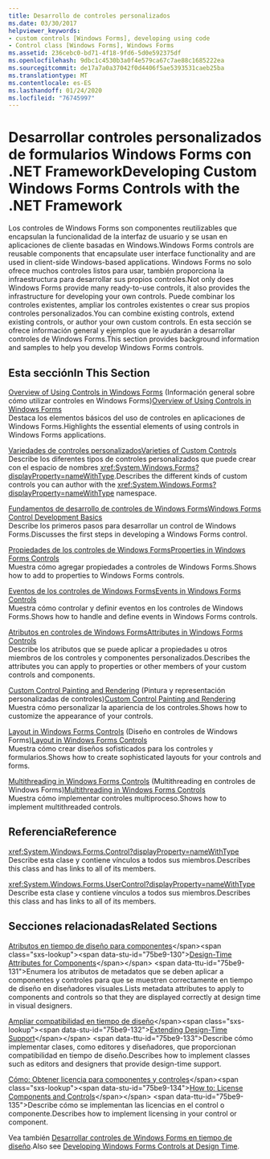 ```yaml
---
title: Desarrollo de controles personalizados
ms.date: 03/30/2017
helpviewer_keywords:
- custom controls [Windows Forms], developing using code
- Control class [Windows Forms], Windows Forms
ms.assetid: 236cebc0-bd71-4f18-9fd6-5d0e592375df
ms.openlocfilehash: 9dbc1c4530b3a0f4e579ca67c7ae88c1685222ea
ms.sourcegitcommit: de17a7a0a37042f0d4406f5ae5393531caeb25ba
ms.translationtype: MT
ms.contentlocale: es-ES
ms.lasthandoff: 01/24/2020
ms.locfileid: "76745997"
---
```

# <a name="developing-custom-windows-forms-controls-with-the-net-framework"></a><span data-ttu-id="75be9-102">Desarrollar controles personalizados de formularios Windows Forms con .NET Framework</span><span class="sxs-lookup"><span data-stu-id="75be9-102">Developing Custom Windows Forms Controls with the .NET Framework</span></span>
<span data-ttu-id="75be9-103">Los controles de Windows Forms son componentes reutilizables que encapsulan la funcionalidad de la interfaz de usuario y se usan en aplicaciones de cliente basadas en Windows.</span><span class="sxs-lookup"><span data-stu-id="75be9-103">Windows Forms controls are reusable components that encapsulate user interface functionality and are used in client-side Windows-based applications.</span></span> <span data-ttu-id="75be9-104">Windows Forms no solo ofrece muchos controles listos para usar, también proporciona la infraestructura para desarrollar sus propios controles.</span><span class="sxs-lookup"><span data-stu-id="75be9-104">Not only does Windows Forms provide many ready-to-use controls, it also provides the infrastructure for developing your own controls.</span></span> <span data-ttu-id="75be9-105">Puede combinar los controles existentes, ampliar los controles existentes o crear sus propios controles personalizados.</span><span class="sxs-lookup"><span data-stu-id="75be9-105">You can combine existing controls, extend existing controls, or author your own custom controls.</span></span> <span data-ttu-id="75be9-106">En esta sección se ofrece información general y ejemplos que le ayudarán a desarrollar controles de Windows Forms.</span><span class="sxs-lookup"><span data-stu-id="75be9-106">This section provides background information and samples to help you develop Windows Forms controls.</span></span>  
  
## <a name="in-this-section"></a><span data-ttu-id="75be9-107">Esta sección</span><span class="sxs-lookup"><span data-stu-id="75be9-107">In This Section</span></span>  
 <span data-ttu-id="75be9-108">[Overview of Using Controls in Windows Forms](overview-of-using-controls-in-windows-forms.md) (Información general sobre cómo utilizar controles en Windows Forms)</span><span class="sxs-lookup"><span data-stu-id="75be9-108">[Overview of Using Controls in Windows Forms](overview-of-using-controls-in-windows-forms.md)</span></span>  
 <span data-ttu-id="75be9-109">Destaca los elementos básicos del uso de controles en aplicaciones de Windows Forms.</span><span class="sxs-lookup"><span data-stu-id="75be9-109">Highlights the essential elements of using controls in Windows Forms applications.</span></span>  
  
 [<span data-ttu-id="75be9-110">Variedades de controles personalizados</span><span class="sxs-lookup"><span data-stu-id="75be9-110">Varieties of Custom Controls</span></span>](varieties-of-custom-controls.md)  
 <span data-ttu-id="75be9-111">Describe los diferentes tipos de controles personalizados que puede crear con el espacio de nombres <xref:System.Windows.Forms?displayProperty=nameWithType>.</span><span class="sxs-lookup"><span data-stu-id="75be9-111">Describes the different kinds of custom controls you can author with the <xref:System.Windows.Forms?displayProperty=nameWithType> namespace.</span></span>  
  
 [<span data-ttu-id="75be9-112">Fundamentos de desarrollo de controles de Windows Forms</span><span class="sxs-lookup"><span data-stu-id="75be9-112">Windows Forms Control Development Basics</span></span>](windows-forms-control-development-basics.md)  
 <span data-ttu-id="75be9-113">Describe los primeros pasos para desarrollar un control de Windows Forms.</span><span class="sxs-lookup"><span data-stu-id="75be9-113">Discusses the first steps in developing a Windows Forms control.</span></span>  
  
 [<span data-ttu-id="75be9-114">Propiedades de los controles de Windows Forms</span><span class="sxs-lookup"><span data-stu-id="75be9-114">Properties in Windows Forms Controls</span></span>](properties-in-windows-forms-controls.md)  
 <span data-ttu-id="75be9-115">Muestra cómo agregar propiedades a controles de Windows Forms.</span><span class="sxs-lookup"><span data-stu-id="75be9-115">Shows how to add to properties to Windows Forms controls.</span></span>  
  
 [<span data-ttu-id="75be9-116">Eventos de los controles de Windows Forms</span><span class="sxs-lookup"><span data-stu-id="75be9-116">Events in Windows Forms Controls</span></span>](events-in-windows-forms-controls.md)  
 <span data-ttu-id="75be9-117">Muestra cómo controlar y definir eventos en los controles de Windows Forms.</span><span class="sxs-lookup"><span data-stu-id="75be9-117">Shows how to handle and define events in Windows Forms controls.</span></span>  
  
 [<span data-ttu-id="75be9-118">Atributos en controles de Windows Forms</span><span class="sxs-lookup"><span data-stu-id="75be9-118">Attributes in Windows Forms Controls</span></span>](attributes-in-windows-forms-controls.md)  
 <span data-ttu-id="75be9-119">Describe los atributos que se puede aplicar a propiedades u otros miembros de los controles y componentes personalizados.</span><span class="sxs-lookup"><span data-stu-id="75be9-119">Describes the attributes you can apply to properties or other members of your custom controls and components.</span></span>  
  
 <span data-ttu-id="75be9-120">[Custom Control Painting and Rendering](custom-control-painting-and-rendering.md) (Pintura y representación personalizadas de controles)</span><span class="sxs-lookup"><span data-stu-id="75be9-120">[Custom Control Painting and Rendering](custom-control-painting-and-rendering.md)</span></span>  
 <span data-ttu-id="75be9-121">Muestra cómo personalizar la apariencia de los controles.</span><span class="sxs-lookup"><span data-stu-id="75be9-121">Shows how to customize the appearance of your controls.</span></span>  
  
 <span data-ttu-id="75be9-122">[Layout in Windows Forms Controls](layout-in-windows-forms-controls.md) (Diseño en controles de Windows Forms)</span><span class="sxs-lookup"><span data-stu-id="75be9-122">[Layout in Windows Forms Controls](layout-in-windows-forms-controls.md)</span></span>  
 <span data-ttu-id="75be9-123">Muestra cómo crear diseños sofisticados para los controles y formularios.</span><span class="sxs-lookup"><span data-stu-id="75be9-123">Shows how to create sophisticated layouts for your controls and forms.</span></span>  
  
 <span data-ttu-id="75be9-124">[Multithreading in Windows Forms Controls](multithreading-in-windows-forms-controls.md) (Multithreading en controles de Windows Forms)</span><span class="sxs-lookup"><span data-stu-id="75be9-124">[Multithreading in Windows Forms Controls](multithreading-in-windows-forms-controls.md)</span></span>  
 <span data-ttu-id="75be9-125">Muestra cómo implementar controles multiproceso.</span><span class="sxs-lookup"><span data-stu-id="75be9-125">Shows how to implement multithreaded controls.</span></span>  
  
## <a name="reference"></a><span data-ttu-id="75be9-126">Referencia</span><span class="sxs-lookup"><span data-stu-id="75be9-126">Reference</span></span>  
 <xref:System.Windows.Forms.Control?displayProperty=nameWithType>  
 <span data-ttu-id="75be9-127">Describe esta clase y contiene vínculos a todos sus miembros.</span><span class="sxs-lookup"><span data-stu-id="75be9-127">Describes this class and has links to all of its members.</span></span>  
  
 <xref:System.Windows.Forms.UserControl?displayProperty=nameWithType>  
 <span data-ttu-id="75be9-128">Describe esta clase y contiene vínculos a todos sus miembros.</span><span class="sxs-lookup"><span data-stu-id="75be9-128">Describes this class and has links to all of its members.</span></span>  
  
## <a name="related-sections"></a><span data-ttu-id="75be9-129">Secciones relacionadas</span><span class="sxs-lookup"><span data-stu-id="75be9-129">Related Sections</span></span>  
 <span data-ttu-id="75be9-130">[Atributos en tiempo de diseño para componentes](https://docs.microsoft.com/previous-versions/visualstudio/visual-studio-2013/tk67c2t8(v=vs.120))</span><span class="sxs-lookup"><span data-stu-id="75be9-130">[Design-Time Attributes for Components](https://docs.microsoft.com/previous-versions/visualstudio/visual-studio-2013/tk67c2t8(v=vs.120))</span></span>  
 <span data-ttu-id="75be9-131">Enumera los atributos de metadatos que se deben aplicar a componentes y controles para que se muestren correctamente en tiempo de diseño en diseñadores visuales.</span><span class="sxs-lookup"><span data-stu-id="75be9-131">Lists metadata attributes to apply to components and controls so that they are displayed correctly at design time in visual designers.</span></span>  
  
 <span data-ttu-id="75be9-132">[Ampliar compatibilidad en tiempo de diseño](https://docs.microsoft.com/previous-versions/visualstudio/visual-studio-2013/37899azc(v=vs.120))</span><span class="sxs-lookup"><span data-stu-id="75be9-132">[Extending Design-Time Support](https://docs.microsoft.com/previous-versions/visualstudio/visual-studio-2013/37899azc(v=vs.120))</span></span>  
 <span data-ttu-id="75be9-133">Describe cómo implementar clases, como editores y diseñadores, que proporcionan compatibilidad en tiempo de diseño.</span><span class="sxs-lookup"><span data-stu-id="75be9-133">Describes how to implement classes such as editors and designers that provide design-time support.</span></span>  
  
 <span data-ttu-id="75be9-134">[Cómo: Obtener licencia para componentes y controles](https://docs.microsoft.com/previous-versions/visualstudio/visual-studio-2013/fe8b1eh9(v=vs.120))</span><span class="sxs-lookup"><span data-stu-id="75be9-134">[How to: License Components and Controls](https://docs.microsoft.com/previous-versions/visualstudio/visual-studio-2013/fe8b1eh9(v=vs.120))</span></span>  
 <span data-ttu-id="75be9-135">Describe cómo se implementan las licencias en el control o componente.</span><span class="sxs-lookup"><span data-stu-id="75be9-135">Describes how to implement licensing in your control or component.</span></span>  
  
 <span data-ttu-id="75be9-136">Vea también [Desarrollar controles de Windows Forms en tiempo de diseño](developing-windows-forms-controls-at-design-time.md).</span><span class="sxs-lookup"><span data-stu-id="75be9-136">Also see [Developing Windows Forms Controls at Design Time](developing-windows-forms-controls-at-design-time.md).</span></span>

